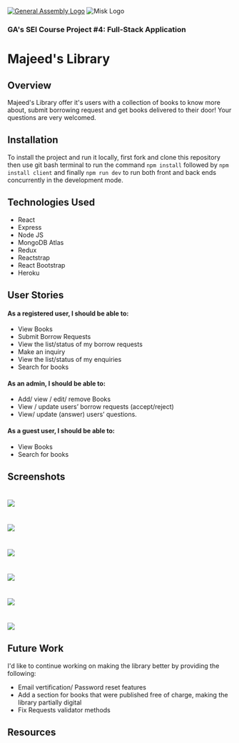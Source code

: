 
[![General Assembly Logo](https://camo.githubusercontent.com/1a91b05b8f4d44b5bbfb83abac2b0996d8e26c92/687474703a2f2f692e696d6775722e636f6d2f6b6538555354712e706e67)](https://generalassemb.ly/education/web-development-immersive)
![Misk Logo](https://i.ibb.co/KmXhJbm/Webp-net-resizeimage-1.png)

### GA's SEI Course Project #4: Full-Stack Application

# Majeed's Library

## Overview
Majeed's Library offer it's users with a collection of books to know more about, submit borrowing request and get books delivered to their door! Your questions are very welcomed.

## Installation
To install the project and run it locally, first fork and clone this repository then use git bash terminal to run the command
``` npm install ``` followed by ``` npm install client ``` and finally ``` npm run dev ``` to run both front and back ends concurrently in the development mode.

## Technologies Used
* React
* Express
* Node JS
* MongoDB Atlas
* Redux
* Reactstrap
* React Bootstrap
* Heroku


## User Stories
#### As a registered user, I should be able to:
*	View Books
*	Submit Borrow Requests
*	View the list/status of my borrow requests
*	Make an inquiry 
*	View the list/status of my enquiries
*	Search for books

#### As an admin, I should be able to:
*	Add/ view / edit/ remove Books
*	View / update users’ borrow requests (accept/reject)
*	View/ update (answer) users’ questions.

#### As a guest user, I should be able to:
*	View Books
*	Search for books

## Screenshots

# <img align="center" src="images/1.PNG"></img>
# <img align="center" src="images/2.PNG"></img>
# <img align="center" src="images/3.PNG"></img>
# <img align="center" src="images/4.PNG"></img>
# <img align="center" src="images/5.PNG"></img>
# <img align="center" src="images/6.PNG"></img>

## Future Work
I'd like to continue working on making the library better by providing the following:
* Email vertification/ Password reset features
* Add a section for books that were published free of charge, making the library partially digital
* Fix Requests validator methods



## Resources
